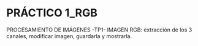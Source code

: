 # PRÁCTICO 1_RGB
PROCESAMIENTO DE IMÁGENES -TP1- IMAGEN RGB: extracción de los 3 canales, modificar imagen, guardarla y mostrarla.
